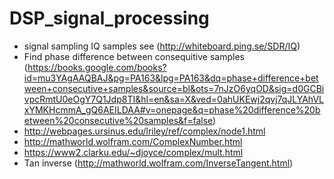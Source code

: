 # DSP_signal_processing
- signal sampling IQ samples see (http://whiteboard.ping.se/SDR/IQ)
- Find phase difference between consequitive samples (https://books.google.com/books?id=mu3YAgAAQBAJ&pg=PA163&lpg=PA163&dq=phase+difference+between+consecutive+samples&source=bl&ots=7nJzO6yqOD&sig=d0GCBivpcRmtU0eOgY7Q1Jdp8TI&hl=en&sa=X&ved=0ahUKEwj2qvj7qJLYAhVLxYMKHcmmA_gQ6AEILDAA#v=onepage&q=phase%20difference%20between%20consecutive%20samples&f=false)
- http://webpages.ursinus.edu/lriley/ref/complex/node1.html
- http://mathworld.wolfram.com/ComplexNumber.html
- https://www2.clarku.edu/~djoyce/complex/mult.html
- Tan inverse (http://mathworld.wolfram.com/InverseTangent.html)
